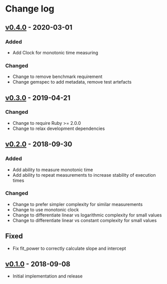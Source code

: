 # Change log

## [v0.4.0] - 2020-03-01

### Added
* Add Clock for monotonic time measuring

### Changed
* Change to remove benchmark requirement
* Change gemspec to add metadata, remove test artefacts

## [v0.3.0] - 2019-04-21

### Changed
* Change to require Ruby >= 2.0.0
* Change to relax development dependencies

## [v0.2.0] - 2018-09-30

### Added
* Add ability to measure monotonic time
* Add ability to repeat measurements to increase stability of execution times

### Changed
* Change to prefer simpler complexity for similar measurements
* Change to use monotonic clock
* Change to differentiate linear vs logarithmic complexity for small values
* Change to differentiate linear vs constant complexity for small values

## Fixed
* Fix fit_power to correctly calculate slope and intercept

## [v0.1.0] - 2018-09-08

* Initial implementation and release

[v0.4.0]: https://github.com/piotrmurach/benchmark-trend/compare/v0.3.0...v0.4.0
[v0.3.0]: https://github.com/piotrmurach/benchmark-trend/compare/v0.2.0...v0.3.0
[v0.2.0]: https://github.com/piotrmurach/benchmark-trend/compare/v0.1.0...v0.2.0
[v0.1.0]: https://github.com/piotrmurach/benchmark-trend/compare/v0.1.0
